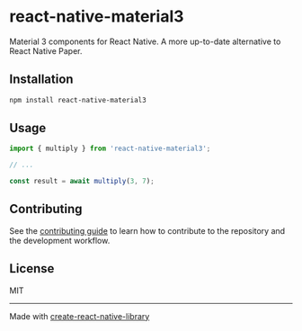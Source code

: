 # react-native-material3

Material 3 components for React Native. A more up-to-date alternative to React Native Paper.

## Installation

```sh
npm install react-native-material3
```

## Usage

```js
import { multiply } from 'react-native-material3';

// ...

const result = await multiply(3, 7);
```

## Contributing

See the [contributing guide](CONTRIBUTING.md) to learn how to contribute to the repository and the development workflow.

## License

MIT

---

Made with [create-react-native-library](https://github.com/callstack/react-native-builder-bob)
